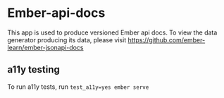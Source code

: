 # Ember-api-docs

This app is used to produce versioned Ember api docs.  To view the data generator producing its data, please visit https://github.com/ember-learn/ember-jsonapi-docs


## a11y testing

To run a11y tests, run `test_a11y=yes ember serve`
